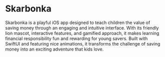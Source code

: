 # Skarbonka

Skarbonka is a playful iOS app designed to teach children the value of saving money through an engaging and intuitive interface. With its friendly lion mascot, interactive features, and gamified approach, it makes learning financial responsibility fun and rewarding for young savers. Built with SwiftUI and featuring nice animations, it transforms the challenge of saving money into an exciting adventure that kids love. 
